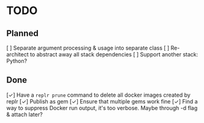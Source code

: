 # TODO

## Planned

[ ] Separate argument processing & usage into separate class
[ ] Re-architect to abstract away all stack dependencies
[ ] Support another stack: Python?

## Done

[✓] Have a `replr prune` command to delete all docker images created by replr
[✓] Publish as gem
[✓] Ensure that multiple gems work fine
[✓] Find a way to suppress Docker run output, it's too verbose. Maybe through -d flag & attach later?
